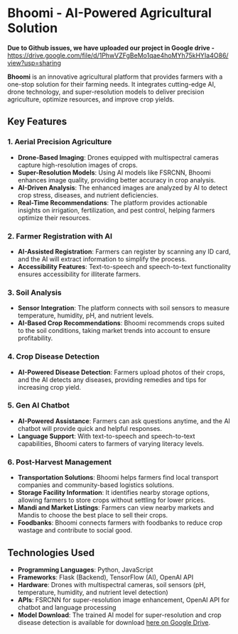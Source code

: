 # Bhoomi - AI-Powered Agricultural Solution

**Due to Github issues, we have uploaded our project in Google drive -** https://drive.google.com/file/d/1PhwVZFgBeMo1qae4hoMYh75kHYIa4O86/view?usp=sharing

**Bhoomi** is an innovative agricultural platform that provides farmers with a one-stop solution for their farming needs. It integrates cutting-edge AI, drone technology, and super-resolution models to deliver precision agriculture, optimize resources, and improve crop yields.

## Key Features

### 1. Aerial Precision Agriculture
- **Drone-Based Imaging**: Drones equipped with multispectral cameras capture high-resolution images of crops.
- **Super-Resolution Models**: Using AI models like FSRCNN, Bhoomi enhances image quality, providing better accuracy in crop analysis.
- **AI-Driven Analysis**: The enhanced images are analyzed by AI to detect crop stress, diseases, and nutrient deficiencies.
- **Real-Time Recommendations**: The platform provides actionable insights on irrigation, fertilization, and pest control, helping farmers optimize their resources.

### 2. Farmer Registration with AI
- **AI-Assisted Registration**: Farmers can register by scanning any ID card, and the AI will extract information to simplify the process.
- **Accessibility Features**: Text-to-speech and speech-to-text functionality ensures accessibility for illiterate farmers.

### 3. Soil Analysis
- **Sensor Integration**: The platform connects with soil sensors to measure temperature, humidity, pH, and nutrient levels.
- **AI-Based Crop Recommendations**: Bhoomi recommends crops suited to the soil conditions, taking market trends into account to ensure profitability.

### 4. Crop Disease Detection
- **AI-Powered Disease Detection**: Farmers upload photos of their crops, and the AI detects any diseases, providing remedies and tips for increasing crop yield.

### 5. Gen AI Chatbot
- **AI-Powered Assistance**: Farmers can ask questions anytime, and the AI chatbot will provide quick and helpful responses.
- **Language Support**: With text-to-speech and speech-to-text capabilities, Bhoomi caters to farmers of varying literacy levels.

### 6. Post-Harvest Management
- **Transportation Solutions**: Bhoomi helps farmers find local transport companies and community-based logistics solutions.
- **Storage Facility Information**: It identifies nearby storage options, allowing farmers to store crops without settling for lower prices.
- **Mandi and Market Listings**: Farmers can view nearby markets and Mandis to choose the best place to sell their crops.
- **Foodbanks**: Bhoomi connects farmers with foodbanks to reduce crop wastage and contribute to social good.

## Technologies Used

- **Programming Languages**: Python, JavaScript
- **Frameworks**: Flask (Backend), TensorFlow (AI), OpenAI API
- **Hardware**: Drones with multispectral cameras, soil sensors (pH, temperature, humidity, and nutrient level detection)
- **APIs**: FSRCNN for super-resolution image enhancement, OpenAI API for chatbot and language processing
- **Model Download**: The trained AI model for super-resolution and crop disease detection is available for download [here on Google Drive](https://drive.google.com/your-model-link).



